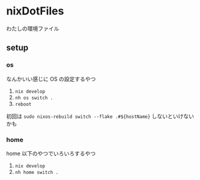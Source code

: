 # nixDotFiles

わたしの環境ファイル

## setup

### os

なんかいい感じに OS の設定するやつ

1. `nix develop`
2. `nh os switch .`
3. `reboot`

初回は `sudo nixos-rebuild switch --flake .#${hostName}` しないといけないかも

### home

home 以下のやつでいろいろするやつ

1. `nix develop`
2. `nh home switch .`

